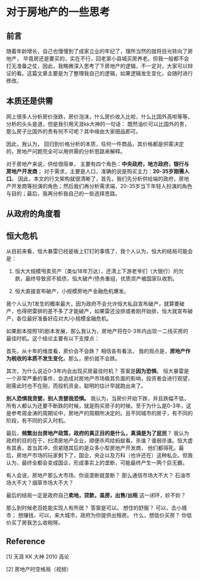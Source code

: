 # 对于房地产的一些思考

## 前言

随着年龄增长，自己也慢慢到了成家立业的年纪了，理所当然的就将目光转向了房地产， 毕竟房还是要买的，实在不行，回老家小县城买房养老。但我一般都不会打无准备之仗，因此，我略微深入思考了下房地产的逻辑，不一定对，大家可以辩证的看。这篇文章主要是为了整理我自己的逻辑，如果逻辑发生变化，会随时进行修改。

## 本质还是供需

网上很多人分析房价涨跌，房价泡沫，什么房价收入比啦，什么比国外高啦等等，分析的头头是道，但是我引用天涯kk大神的一句话： 既然油价可以比国外的贵，那么房子比国外的贵有何不可呢？其中缘由大家细品即可。 

因此，我认为， 回归到价格分析的本质，任何一件商品，其价格都是供需决定的，房地产问题完全可以用供需的分析思路来解释。

对于房地产来说，供给很简单， 主要有四个角色：**中央政府，地方政府，银行与房地产开发商**； 对于需求，主要是人口，准确的说是购买主力：**20-35岁刚需人口**。 因此，本文的行文架构就很清晰了，首先，我们先分析供给端的政府，房地产开发商等扮演的角色；然后我们再分析需求端，20-35岁当下年轻人扮演的角色与目的；最后，我再分析我自己的一些选择思路。

## 从政府的角度看









## 恒大危机

从目前来看，恒大暴雷已经是板上钉钉的事情了，我个人认为，恒大的结局可能会是：

1. 恒大大规模甩卖资产（类似18年万达），还清上下游老爷们（大银行）的欠款，最终导致资不抵债，恒大破产/债务重组，优质资产被国家队收割。

2. 恒大直接宣布破产，小规模房地产金融危机爆发。

我个人认为1发生的概率最大，因为政府不会允许恒大私自宣布破产，就算要破产，也得把雷排的差不多了才能破产，如果雷还没排或者刚开始排，恒大就宣布破产，各位最好准备好应对大/小规模金融危机。

如果剧本按照1的剧本发展，那么我认为，房地产将在0-3年内出现一二线买房的最佳时机。这个结论主要有以下支撑点：

首先，从十年的维度看，房价会不会跌？ 相信各有看法， 我的观点是，**房地产作为税收的本质不发生变化**，那么，房价就不会跌。

其次，为什么说近0-3年内会出现买房最佳时机？ 答案是**因为恐惧**。 恒大暴雷是一个非常严重的事件，会造成对房地产市场极其负面的影响，投资者会进行观望，刚需此时也不在刚，而投机资金，聪明的估计早就跑出来了。

**别人恐惧我贪婪，别人贪婪我恐惧。** 我认为，当房价开始下跌，并且跌幅不低，所有人都认为还要不断跌的时候，就是购买房子的时候。至于为什么是0-3年，这是参考周金涛的周期论中，房地产的周期所决定的。且不同城市的房子，有不同的阶段，有不同的买入时机。

最后，**频繁出台房地产政策，政府的真正目的是什么，真滴是为了屁民**？ 我认为政府的目的在于，扫清房地产企业，顺便杀鸡给蚂蚁看。杀谁？谁弱杀谁。恒大虚有其表，首当其冲，但紧随其后的是众多小型房地产开发商， 他们都得死。最后，房地产市场的玩家剩下了，国企，央企以及万科（也许还在）这种私企。但我认为，最终全都会变成国企，形成事实上的垄断，可能最终产生一两个巨无霸。

有人会说，房地产那么大市场，你说垄断就垄断？ 那么通信市场大不大？ 石油市场大不大？烟草市场大不大？

最后的结局一定是政府自己**卖地，贷款，盖房，出售/出租** 这一闭环，妙不妙？

那么到时候老百姓能实现人有所居？ 答案是可以。 想住的舒服？ 可以，去小城市； 想赚钱，可以，来大城市，政府为你提供出租房。 什么，想低价买房？ 你低价买了房我怎么收税呀。 









## Reference

[1] 天涯 KK 大神 2010 高论

[2] 房地产时空格局（视频）